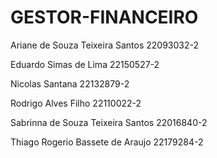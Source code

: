# GESTOR-FINANCEIRO

Ariane de Souza Teixeira Santos 22093032-2

Eduardo Simas de Lima 22150527-2

Nicolas Santana 22132879-2

Rodrigo Alves Filho 22110022-2

Sabrinna de Souza Teixeira Santos 22016840-2

Thiago Rogerio Bassete de Araujo 22179284-2
